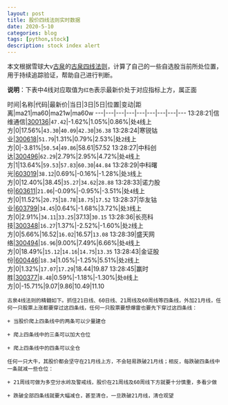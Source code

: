 ```yaml
---
layout: post
title: 股价四线法则实时数据
date: 2020-5-10
categories: blog
tags: [python,stock]
description: stock index alert
---
```



本文根据雪球大v[古泉](https://xueqiu.com/u/7148646888)的[古泉四线法则](https://xueqiu.com/7148646888/130498192)，计算了自己的一些自选股当前所处位置，用于持续追踪验证，帮助自己进行判断。

**说明**：下表中4线对应取值为`红色`表示最新价处于对应指标上方，属正面

时间|名称|代码|最新价|当日|3日|5日|位置|变动|距离|ma21|ma60|ma21w|ma60w
---|---|---|---|---|---|---|---|---
13:28:21|信维通信|[300136](https://xueqiu.com/S/SZ300136)|`47.42`|-1.62%|1.05%|0.86%|处`4`线上方|0|17.56%|`43.30`|`40.09`|`42.30`|`36.38`
13:28:24|寒锐钴业|[300618](https://xueqiu.com/S/SZ300618)|`51.79`|1.31%|0.79%|2.53%|处`2`线上方|0|-3.81%|`50.54`|`49.86`|58.61|57.52
13:28:27|中科创达|[300496](https://xueqiu.com/S/SZ300496)|`62.29`|2.79%|2.95%|4.72%|处`4`线上方|1|13.64%|`59.53`|`57.83`|`60.30`|`44.84`
13:28:29|中科曙光|[603019](https://xueqiu.com/S/SH603019)|`38.12`|0.69%|-0.16%|-1.28%|处`3`线上方|0|12.40%|38.45|`35.27`|`34.62`|`28.88`
13:28:33|诺力股份|[603611](https://xueqiu.com/S/SH603611)|`21.06`|-0.09%|-0.95%|-3.51%|处`4`线上方|0|11.52%|`20.75`|`18.78`|`18.75`|`17.52`
13:28:37|华友钴业|[603799](https://xueqiu.com/S/SH603799)|`34.45`|0.64%|-1.68%|3.72%|处`3`线上方|0|2.91%|`34.11`|`33.25`|37.13|`30.15`
13:28:36|长亮科技|[300348](https://xueqiu.com/S/SZ300348)|`16.27`|1.37%|-2.52%|-1.60%|处`2`线上方|0|5.66%|16.52|`16.02`|16.57|`13.08`
13:28:39|盛天网络|[300494](https://xueqiu.com/S/SZ300494)|`16.96`|9.00%|7.49%|6.66%|处`4`线上方|0|18.49%|`15.12`|`14.16`|`14.75`|`13.35`
13:28:43|金证股份|[600446](https://xueqiu.com/S/SH600446)|`18.34`|1.05%|-1.25%|5.51%|处`2`线上方|0|1.32%|`17.07`|`17.29`|18.44|19.87
13:28:45|赢时胜|[300377](https://xueqiu.com/S/SZ300377)|`8.48`|0.59%|-1.18%|-1.30%|处`0`线上方|0|-15.71%|9.07|9.86|10.49|11.10

```
古泉4线法则的精髓如下。抓住21日线、60日线、21周线及60周线等四条线，外加21月线，任何一只股票上涨都要穿过这四条线，任何一只股票要想爆雷也要先下穿过这四条线：

+ 当股价爬上四条线中的两条可以少量建仓

+ 爬上四条线中的三条可以加大仓位

+ 爬上四条线中的四条可以全仓

任何一只大牛，其股价都会坚守在21月线上方，不会轻易跌破21月线；相反，每跌破四条线中一条就减一些仓位：

+ 21周线可做为多空分水岭及警戒线，股价在21周线及60周线下方就要十分慎重，多看少做

+ 跌破全部四条线就要大幅减仓，甚至清仓，一旦跌破21月线，清仓观望
```